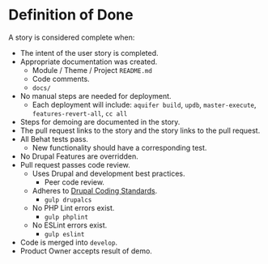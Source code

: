 # Definition of Done

A story is considered complete when:

* The intent of the user story is completed.
* Appropriate documentation was created.
    * Module / Theme / Project `README.md`
    * Code comments.
    * `docs/`
* No manual steps are needed for deployment.
    * Each deployment will include: `aquifer build`, `updb`, `master-execute`, `features-revert-all`, `cc all`
* Steps for demoing are documented in the story.
* The pull request links to the story and the story links to the pull request.
* All Behat tests pass.
    * New functionality should have a corresponding test.
* No Drupal Features are overridden.
* Pull request passes code review.
    * Uses Drupal and development best practices.
        * Peer code review.
    * Adheres to [Drupal Coding Standards](https://www.drupal.org/coding-standards).
        * `gulp drupalcs`
    * No PHP Lint errors exist.
        * `gulp phplint`
    * No ESLint errors exist.
        * `gulp eslint`
* Code is merged into `develop`.
* Product Owner accepts result of demo.
